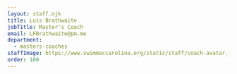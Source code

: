 ```yaml
---
layout: staff.njk
title: Luis Brathwaite
jobTitle: Master's Coach
email: LFBrathwaite@pm.me
department:
  - masters-coaches
staffImage: https://www.swimmaccarolina.org/static/staff/coach-avatar.jpg
order: 100
---
```

